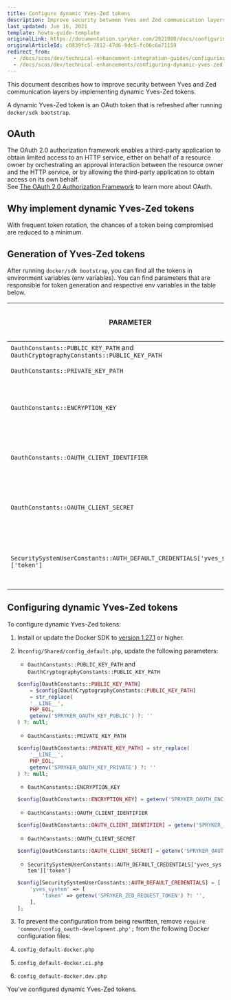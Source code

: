 ```yaml
---
title: Configure dynamic Yves-Zed tokens
description: Improve security between Yves and Zed communication layers with dynamic tokens.
last_updated: Jun 16, 2021
template: howto-guide-template
originalLink: https://documentation.spryker.com/2021080/docs/configuring-dynamic-yves-zed-tokens
originalArticleId: c0839fc5-7812-47d6-9dc5-fc06c6a71159
redirect_from:
  - /docs/scos/dev/technical-enhancement-integration-guides/configuring-dynamic-yves-zed-tokens.html
  - /docs/scos/dev/technical-enhancements/configuring-dynamic-yves-zed-tokens.html
---
```


This document describes how to improve security between Yves and Zed communication layers by implementing dynamic Yves-Zed tokens.

A dynamic Yves-Zed token is an OAuth token that is refreshed after running `docker/sdk bootstrap`.

## OAuth

The OAuth 2.0 authorization framework enables a third-party application to obtain limited access to an HTTP service, either on behalf of a resource owner by orchestrating an approval interaction between the resource owner and the HTTP service, or by allowing the third-party application to obtain access on its own behalf.  
See [The OAuth 2.0 Authorization Framework](https://tools.ietf.org/html/rfc6749) to learn more about OAuth.

## Why implement dynamic Yves-Zed tokens

With frequent token rotation, the chances of a token being compromised are reduced to a minimum.

## Generation of Yves-Zed tokens

After running `docker/sdk bootstrap`, you can find all the tokens in environment variables (env variables). You can find parameters that are responsible for token generation and respective env variables in the table below.

| PARAMETER | PARAMETER DESCRIPTION | ENV VARIABLE | DESCRIPTION OF ENV VARIABLE VALUE |
| --- | --- | --- | --- |
| `OauthConstants::PUBLIC_KEY_PATH` and `OauthCryptographyConstants::PUBLIC_KEY_PATH` | SSH public key. | `SPRYKER_OAUTH_KEY_PUBLIC` |  |
| `OauthConstants::PRIVATE_KEY_PATH` | SSH private key. | `SPRYKER_OAUTH_KEY_PRIVATE` |  |
| `OauthConstants::ENCRYPTION_KEY` | Encrypts data when generating tokens. | `SPRYKER_OAUTH_ENCRYPTION_KEY` | Consists of 48 characters in lower and upper case Latin letters and digits. |
| `OauthConstants::OAUTH_CLIENT_IDENTIFIER` | OAuth client identifier for requesting access tokens. | `SPRYKER_OAUTH_CLIENT_IDENTIFIER` | The value is always `frontend`. |
| `OauthConstants::OAUTH_CLIENT_SECRET` | OAuth client secret for requesting access tokens. | `SPRYKER_OAUTH_CLIENT_SECRET` | Consists of 48 characters in lower and upper case Latin letters and digits. |
| `SecuritySystemUserConstants::AUTH_DEFAULT_CREDENTIALS['yves_system']['token']` | Enables access from Yves to Zed. | `SPRYKER_ZED_REQUEST_TOKEN` | Consists of 80 characters in lower and upper case Latin letters and digits. |

## Configuring dynamic Yves-Zed tokens

To configure dynamic Yves-Zed tokens:

1. Install or update the Docker SDK to [version 1.27.1](https://github.com/spryker/docker-sdk/releases/tag/1.27.1) or higher.

2. In`config/Shared/config_default.php`, update the following parameters:

    * `OauthConstants::PUBLIC_KEY_PATH` and `OauthCryptographyConstants::PUBLIC_KEY_PATH`

    ```php
    $config[OauthConstants::PUBLIC_KEY_PATH]
        = $config[OauthCryptographyConstants::PUBLIC_KEY_PATH]
        = str_replace(
        '__LINE__',
        PHP_EOL,
        getenv('SPRYKER_OAUTH_KEY_PUBLIC') ?: ''
    ) ?: null;
    ```

   * `OauthConstants::PRIVATE_KEY_PATH`

    ```php
    $config[OauthConstants::PRIVATE_KEY_PATH] = str_replace(
        '__LINE__',
        PHP_EOL,
        getenv('SPRYKER_OAUTH_KEY_PRIVATE') ?: ''
    ) ?: null;
    ```

    * `OauthConstants::ENCRYPTION_KEY`

    ```php
    $config[OauthConstants::ENCRYPTION_KEY] = getenv('SPRYKER_OAUTH_ENCRYPTION_KEY') ?: null;
    ```

    * `OauthConstants::OAUTH_CLIENT_IDENTIFIER`

    ```php
    $config[OauthConstants::OAUTH_CLIENT_IDENTIFIER] = getenv('SPRYKER_OAUTH_CLIENT_IDENTIFIER') ?: null;
    ```

    * `OauthConstants::OAUTH_CLIENT_SECRET`

    ```php
    $config[OauthConstants::OAUTH_CLIENT_SECRET] = getenv('SPRYKER_OAUTH_CLIENT_SECRET') ?: null;
    ```

    * `SecuritySystemUserConstants::AUTH_DEFAULT_CREDENTIALS['yves_system']['token']`

    ```php
    $config[SecuritySystemUserConstants::AUTH_DEFAULT_CREDENTIALS] = [
        'yves_system' => [
            'token' => getenv('SPRYKER_ZED_REQUEST_TOKEN') ?: '',
        ],
    ];
    ```

3. To prevent the configuration from being rewritten, remove `require 'common/config_oauth-development.php';` from the following Docker configuration files:

1. `config_default-docker.php`

2. `config_default-docker.ci.php`

3. `config_default-docker.dev.php`

You've configured dynamic Yves-Zed tokens.
